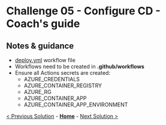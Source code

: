 # Challenge 05 - Configure CD - Coach's guide

## Notes & guidance

- [deploy.yml](./deploy.yml) workflow file
- Workflows need to be created in **.github/workflows**
- Ensure all Actions secrets are created:
  - AZURE_CREDENTIALS
  - AZURE_CONTAINER_REGISTRY
  - AZURE_RG
  - AZURE_CONTAINER_APP
  - AZURE_CONTAINER_APP_ENVIRONMENT

[< Previous Solution](./solution03.md) - **[Home](./README.md)** - [Next Solution >](./solution05.md)
